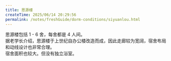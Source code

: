 ```yaml
---
title: 思源楼
createTime: 2025/06/14 20:29:56
permalink: /notes/freshGuide/dorm-conditions/siyuanlou.html
---
```

思源楼包括 1 - 6 舍，每舍都是 4 人间。   
据老学长介绍，思源楼于上世纪自办公楼改造而成，因此走廊较为宽阔，宿舍布局和动线设计也非常合理。   
宿舍面积也较大。但没有独立浴室。
